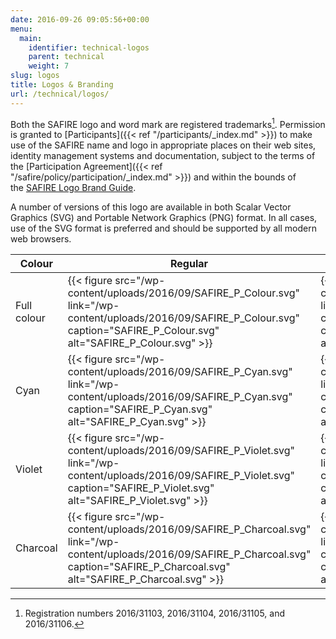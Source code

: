 ```yaml
---
date: 2016-09-26 09:05:56+00:00
menu:
  main:
    identifier: technical-logos
    parent: technical
    weight: 7
slug: logos
title: Logos & Branding
url: /technical/logos/
---
```


Both the SAFIRE logo and word mark are registered trademarks[^reg]. Permission is granted to [Participants]({{< ref "/participants/_index.md" >}}) to make use of the SAFIRE name and logo in appropriate places on their web sites, identity management systems and documentation, subject to the terms of the [Participation Agreement]({{< ref "/safire/policy/participation/_index.md" >}}) and within the bounds of the [SAFIRE Logo Brand Guide](/wp-content/uploads/2016/09/TENET-D002-Safire-Logo-Brand-Guide.pdf).

A number of versions of this logo are available in both Scalar Vector Graphics (SVG) and Portable Network Graphics (PNG) format. In all cases, use of the SVG format is preferred and should be supported by all modern web browsers.

| Colour | Regular | Reverse |
|--------|-----|---------|
| Full colour | {{< figure src="/wp-content/uploads/2016/09/SAFIRE_P_Colour.svg" link="/wp-content/uploads/2016/09/SAFIRE_P_Colour.svg" caption="SAFIRE_P_Colour.svg" alt="SAFIRE_P_Colour.svg" >}} | {{< figure src="/wp-content/uploads/2016/09/SAFIRE_P_W_Gradient.svg" link="/wp-content/uploads/2016/09/SAFIRE_P_W_Gradient.svg" caption="SAFIRE_P_W_Gradient.svg" alt="SAFIRE_P_W_Gradient.svg" >}} |
| Cyan | {{< figure src="/wp-content/uploads/2016/09/SAFIRE_P_Cyan.svg" link="/wp-content/uploads/2016/09/SAFIRE_P_Cyan.svg" caption="SAFIRE_P_Cyan.svg" alt="SAFIRE_P_Cyan.svg" >}} | {{< figure src="/wp-content/uploads/2016/09/SAFIRE_P_W_Cyan.svg" link="/wp-content/uploads/2016/09/SAFIRE_P_W_Cyan.svg" caption="SAFIRE_P_W_Cyan.svg" alt="SAFIRE_P_W_Cyan.svg" >}} |
| Violet | {{< figure src="/wp-content/uploads/2016/09/SAFIRE_P_Violet.svg" link="/wp-content/uploads/2016/09/SAFIRE_P_Violet.svg" caption="SAFIRE_P_Violet.svg" alt="SAFIRE_P_Violet.svg" >}} | {{< figure src="/wp-content/uploads/2016/09/SAFIRE_P_W_Violet.svg" link="/wp-content/uploads/2016/09/SAFIRE_P_W_Violet.svg" caption="SAFIRE_P_W_Violet.svg" alt="SAFIRE_P_W_Violet.svg" >}} |
| Charcoal | {{< figure src="/wp-content/uploads/2016/09/SAFIRE_P_Charcoal.svg" link="/wp-content/uploads/2016/09/SAFIRE_P_Charcoal.svg" caption="SAFIRE_P_Charcoal.svg" alt="SAFIRE_P_Charcoal.svg" >}} | {{< figure src="/wp-content/uploads/2016/09/SAFIRE_P_W_Charcoal.svg" link="/wp-content/uploads/2016/09/SAFIRE_P_W_Charcoal.svg" caption="SAFIRE_P_W_Charcoal.svg" alt="SAFIRE_P_W_Charcoal.svg" >}} |

[^reg]: Registration numbers 2016/31103, 2016/31104, 2016/31105, and 2016/31106.
